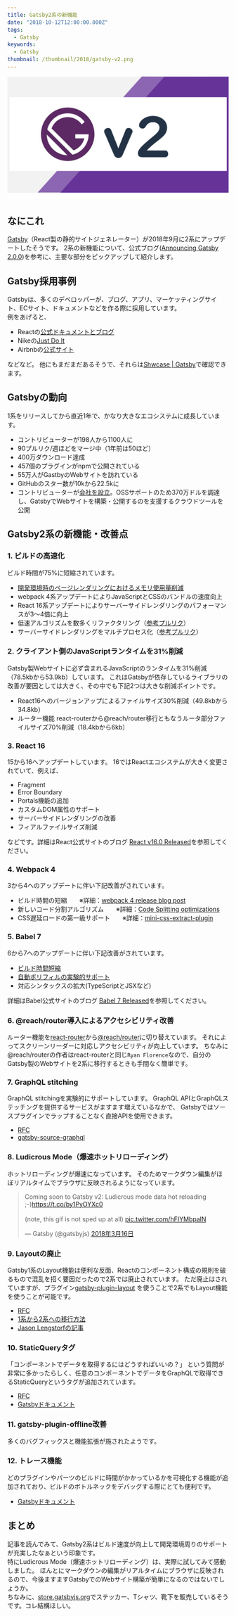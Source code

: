 ```yaml
---
title: Gatsby2系の新機能
date: "2018-10-12T12:00:00.000Z"
tags:
  - Gatsby
keywords:
  - Gatsby
thumbnail: /thumbnail/2018/gatsby-v2.png
---
```


![](/thumbnail/2018/gatsby-v2.png)

## なにこれ
[Gatsby](https://www.gatsbyjs.org/)（React製の静的サイトジェネレーター）が2018年9月に2系にアップデートしたそうです。
2系の新機能について、公式ブログ([Announcing Gatsby 2.0.0](https://www.gatsbyjs.org/blog/2018-09-17-gatsby-v2/))を参考に、主要な部分をピックアップして紹介します。


## Gatsby採用事例
Gatsbyは、多くのデベロッパーが、ブログ、アプリ、マーケッティングサイト、ECサイト、ドキュメントなどを作る際に採用しています。<br>
例をあげると、

* Reactの[公式ドキュメントとブログ](https://reactjs.org/)
* Nikeの[Just Do It](https://justdoit.nike.com/)
* Airbnbの[公式サイト](https://airbnb.io/)

などなど。
他にもまだまだあるそうで、それらは[Shwcase | Gatsby](https://www.gatsbyjs.org/showcase/)で確認できます。

## Gatsbyの動向
1系をリリースしてから直近1年で、かなり大きなエコシステムに成長しています。

* コントリビューターが198人から1100人に
* 90プルリク/週ほどをマージ中（1年前は50ほど）
* 400万ダウンロード達成
* 457個のプラグインがnpmで公開されている
* 55万人がGastbyのWebサイトを訪れている
* GitHubのスター数が10kから22.5kに
* コントリビューターが[会社を設立](https://www.gatsbyjs.org/blog/2018-05-24-launching-new-gatsby-company/)。OSSサポートのため370万ドルを調達し、GatsbyでWebサイトを構築・公開するのを支援するクラウドツールを公開

## Gatsby2系の新機能・改善点

### 1. ビルドの高速化
ビルド時間が75%に短縮されています。
* [開発環境時のページレンダリングにおけるメモリ使用量削減](https://github.com/gatsbyjs/gatsby/pull/4912#issuecomment-381407967)
* webpack 4系アップデートによりJavaScriptとCSSのバンドルの速度向上
* React 16系アップデートによりサーバーサイドレンダリングのパフォーマンスが3〜4倍に向上
* 低速アルゴリズムを数多くリファクタリング（[参考プルリク](https://github.com/gatsbyjs/gatsby/pull/6226)）
* サーバーサイドレンダリングをマルチプロセス化（[参考プルリク](https://github.com/gatsbyjs/gatsby/pull/6417)）

### 2. クライアント側のJavaScriptランタイムを31%削減
Gatsby製Webサイトに必ず含まれるJavaScriptのランタイムを31%削減（78.5kbから53.9kb）しています。
これはGatsbyが依存しているライブラリの改善が要因としては大きく、その中でも下記2つは大きな削減ポイントです。
* React16へのバージョンアップによるファイルサイズ30%削減（49.8kbから34.8kb）
* ルーター機能 react-routerから@reach/router移行ともなうルータ部分ファイルサイズ70%削減（18.4kbから6kb）

### 3. React 16
15から16へアップデートしています。
16ではReactエコシステムが大きく変更されていて、例えば、<br>

* Fragment
* Error Boundary
* Portals機能の追加
* カスタムDOM属性のサポート
* サーバーサイドレンダリングの改善
* フィアルファイルサイズ削減

などです。詳細はReact公式サイトのブログ [React v16.0 Released](https://reactjs.org/blog/2017/09/26/react-v16.0.html)を参照してください。


### 4. Webpack 4
3から4へのアップデートに伴い下記改善がされています。
* ビルド時間の短縮　　※詳細：[webpack 4 release blog post](https://medium.com/webpack/webpack-4-released-today-6cdb994702d4)
* 新しいコード分割アルゴリズム　　※詳細：[Code Splitting optimizations](https://medium.com/webpack/webpack-4-code-splitting-chunk-graph-and-the-splitchunks-optimization-be739a861366)
* CSS遅延ロードの第一級サポート　　※詳細：[mini-css-extract-plugin](https://github.com/webpack-contrib/mini-css-extract-plugin)


### 5. Babel 7
6から7へのアップデートに伴い下記改善がされています。
* [ビルド時間短縮](https://babeljs.io/blog/2018/08/27/7.0.0#speed)
* [自動ポリフィルの実験的サポート](https://babeljs.io/blog/2018/08/27/7.0.0#automatic-polyfilling-experimental)
* 対応シンタックスの拡大(TypeScriptとJSXなど)

詳細はBabel公式サイトのブログ [Babel 7 Released](https://babeljs.io/blog/2018/08/27/7.0.0)を参照してください。


### 6. @reach/router導入によるアクセシビリティ改善
ルーター機能を[react-router](https://reacttraining.com/react-router/core/guides/philosophy)から[@reach/router](https://reach.tech/router)に切り替えています。
それによってスクリーンリーダーに対応しアクセシビリティが向上しています。
ちなみに@reach/routerの作者はreact-routerと同じ`Ryan Florence`なので、自分のGatsby製のWebサイトを2系に移行するときも手間なく簡単です。


### 7. GraphQL stitching
GraphQL stitchingを実験的にサポートしています。
GraphQL APIとGraphQLステッチングを提供するサービスがますます増えているなかで、
Gatsbyではソースプラグインでラップすることなく直接APIを使用できます。

* [RFC](https://github.com/gatsbyjs/rfcs/blob/master/text/0000-native-graphql-source.md)
* [gatsby-source-graphql](https://github.com/gatsbyjs/gatsby/blob/master/packages/gatsby-source-graphql/README.md)

### 8. Ludicrous Mode（爆速ホットリローディング）
ホットリローディングが爆速になっています。
そのためマークダウン編集がほぼリアルタイムでブラウザに反映されるようになっています。

<blockquote class="twitter-tweet" data-lang="ja"><p lang="en" dir="ltr">Coming soon to Gatsby v2: Ludicrous mode data hot reloading ;-)<a href="https://t.co/by1PyOYXc0">https://t.co/by1PyOYXc0</a><br><br>(note, this gif is not sped up at all) <a href="https://t.co/hFIYMbpalN">pic.twitter.com/hFIYMbpalN</a></p>&mdash; Gatsby (@gatsbyjs) <a href="https://twitter.com/gatsbyjs/status/974507205121617920?ref_src=twsrc%5Etfw">2018年3月16日</a></blockquote>

### 9. Layoutの廃止
Gatsby1系のLayout機能は便利な反面、Reactのコンポーネント構成の規則を破るもので混乱を招く要因だったので2系では廃止されています。
ただ廃止はされていますが、プラグイン[gatsby-plugin-layout](https://www.gatsbyjs.org/packages/gatsby-plugin-layout/)
を使うことで2系でもLayout機能を使うことが可能です。

* [RFC](https://github.com/gatsbyjs/rfcs/blob/master/text/0002-remove-special-layout-components.md)
* [1系から2系への移行方法](https://www.gatsbyjs.org/docs/migrating-from-v1-to-v2/#remove-or-refactor-layout-components)
* [Jason Lengstorfの記事](https://www.gatsbyjs.org/blog/2018-06-08-life-after-layouts/)


### 10. StaticQueryタグ
「コンポーネントでデータを取得するにはどうすればいいの？」
という質問が非常に多かったらしく、任意のコンポーネントでデータをGraphQLで取得できるStaticQueryというタグが追加されています。

* [RFC](https://github.com/gatsbyjs/rfcs/blob/master/text/0002-remove-special-layout-components.md#detailed-design)
* [Gatsbyドキュメント](https://www.gatsbyjs.org/docs/static-query/)

### 11. gatsby-plugin-offline改善
多くのバグフィックスと機能拡張が施されたようです。

### 12. トレース機能
どのプラグインやパーツのビルドに時間がかかっているかを可視化する機能が追加されており、ビルドのボトルネックをデバッグする際にとても便利です。

* [Gatsbyドキュメント](https://www.gatsbyjs.org/docs/performance-tracing/)



## まとめ
記事を読んでみて、Gatsby2系はビルド速度が向上して開発環境周りのサポートが充実したなぁという印象です。<br>
特にLudicrous Mode（爆速ホットリローディング）は、実際に試してみて感動しました。
ほんとにマークダウンの編集がリアルタイムにブラウザに反映されるので、今後ますますGatsbyでのWebサイト構築が簡単になるのではないでしょうか。<br>
ちなみに、[store.gatsbyjs.org](https://store.gatsbyjs.org/)でステッカー、Tシャツ、靴下を販売しているそうです。コレ結構ほしい。


